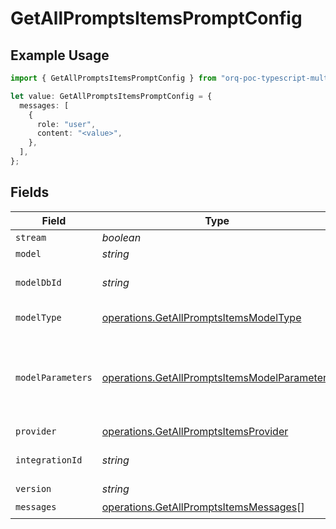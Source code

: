 # GetAllPromptsItemsPromptConfig

## Example Usage

```typescript
import { GetAllPromptsItemsPromptConfig } from "orq-poc-typescript-multi-env-version/models/operations";

let value: GetAllPromptsItemsPromptConfig = {
  messages: [
    {
      role: "user",
      content: "<value>",
    },
  ],
};
```

## Fields

| Field                                                                                                        | Type                                                                                                         | Required                                                                                                     | Description                                                                                                  |
| ------------------------------------------------------------------------------------------------------------ | ------------------------------------------------------------------------------------------------------------ | ------------------------------------------------------------------------------------------------------------ | ------------------------------------------------------------------------------------------------------------ |
| `stream`                                                                                                     | *boolean*                                                                                                    | :heavy_minus_sign:                                                                                           | N/A                                                                                                          |
| `model`                                                                                                      | *string*                                                                                                     | :heavy_minus_sign:                                                                                           | N/A                                                                                                          |
| `modelDbId`                                                                                                  | *string*                                                                                                     | :heavy_minus_sign:                                                                                           | The id of the resource                                                                                       |
| `modelType`                                                                                                  | [operations.GetAllPromptsItemsModelType](../../models/operations/getallpromptsitemsmodeltype.md)             | :heavy_minus_sign:                                                                                           | The type of the model                                                                                        |
| `modelParameters`                                                                                            | [operations.GetAllPromptsItemsModelParameters](../../models/operations/getallpromptsitemsmodelparameters.md) | :heavy_minus_sign:                                                                                           | Model Parameters: Not all parameters apply to every model                                                    |
| `provider`                                                                                                   | [operations.GetAllPromptsItemsProvider](../../models/operations/getallpromptsitemsprovider.md)               | :heavy_minus_sign:                                                                                           | N/A                                                                                                          |
| `integrationId`                                                                                              | *string*                                                                                                     | :heavy_minus_sign:                                                                                           | The id of the resource                                                                                       |
| `version`                                                                                                    | *string*                                                                                                     | :heavy_minus_sign:                                                                                           | N/A                                                                                                          |
| `messages`                                                                                                   | [operations.GetAllPromptsItemsMessages](../../models/operations/getallpromptsitemsmessages.md)[]             | :heavy_check_mark:                                                                                           | N/A                                                                                                          |